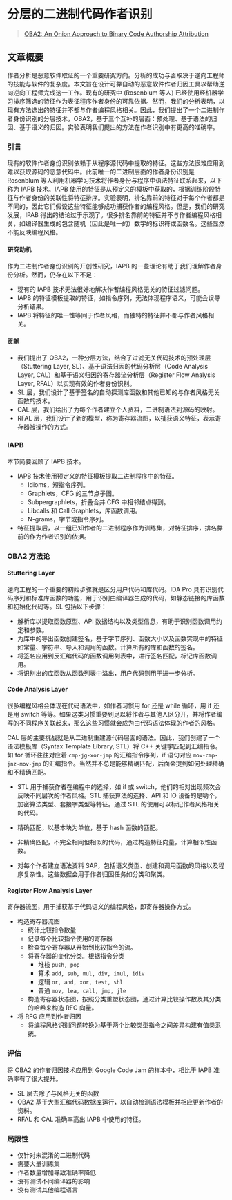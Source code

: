 # 分层的二进制代码作者识别

> [OBA2: An Onion Approach to Binary Code Authorship Attribution]()

## 文章概要

作者分析是恶意软件取证的一个重要研究方向。分析的成功与否取决于逆向工程师的技能与软件的复杂度。本文旨在设计可靠自动的恶意软件作者归因工具以帮助逆向逆向工程师完成这一工作。现有的研究中 (Rosenblum 等人) 已经使用经机器学习排序筛选的特征作为表征程序作者身份的可靠依据。然而，我们的分析表明，以现有方法选出的特征并不都与作者编程风格相关。因此，我们提出了一个二进制作者身份识别的分层技术，OBA2，基于三个互补的层面：预处理、基于语法的归因、基于语义的归因。实验表明我们提出的方法在作者识别中有更高的准确率。

### 引言

现有的软件作者身份识别依赖于从程序源代码中提取的特征。这些方法很难应用到难以获取源码的恶意代码中。此前唯一的二进制层面的作者身份识别是 Rosenblum 等人利用机器学习技术将作者身份与程序中语法特征联系起来，以下称为 IAPB 技术。IAPB 使用的特征是从预定义的模板中获取的，根据训练阶段特征与作者身份的关联性将特征排序。实验表明，排名靠前的特征对于每个作者都是不同的，因此它们假设这些特征能够成功捕获作者的编程风格。但是，我们的研究发展，IPAB 得出的结论过于乐观了。很多排名靠前的特征并不与作者编程风格相关，如编译器生成的包含随机（因此是唯一的）数字的标识符或函数名。这些显然不能反映编程风格。

#### 研究动机

作为二进制作者身份识别的开创性研究，IAPB 的一些理论有助于我们理解作者身份分析。然而，仍存在以下不足：

- 现有的 IAPB 技术无法很好地解决作者编程风格无关的特征过滤问题。
- IAPB 的特征模板提取的特征，如指令序列，无法体现程序语义，可能会误导分析结果。
- IAPB 将特征的唯一性等同于作者风格，而独特的特征并不都与作者风格相关。

#### 贡献

- 我们提出了 OBA2，一种分层方法，结合了过滤无关代码技术的预处理层（Stuttering Layer, SL）、基于语法归因的代码分析层（Code Analysis Layer, CAL）和基于语义归因的寄存器流分析层（Register Flow Analysis Layer, RFAL）以实现有效的作者身份识别。	
- SL 层，我们设计了基于签名的自动探测库函数和其他已知的与作者风格无关函数的技术。
- CAL 层，我们给出了为每个作者建立个人资料，二进制语法到源码的映射。
- RFAL 层，我们设计了新的模型，称为寄存器流图，以捕获语义特征，表示寄存器被操作的方式。

### IAPB

本节简要回顾了 IAPB 技术。

- IAPB 技术使用预定义的特征模板提取二进制程序中的特征。
  - Idioms，短指令序列。
  - Graphlets，CFG 的三节点子图。
  - Subpergraphlets，折叠合并 CFG 中相邻结点得到。
  - Libcalls 和 Call Graphlets，库函数调用。
  - N-grams，字节或指令序列。
- 特征提取后，以一组已知作者的二进制程序作为训练集，对特征排序，排名靠前的作为作者识别的依据。

### OBA2 方法论

#### Stuttering Layer

逆向工程的一个重要的初始步骤就是区分用户代码和库代码。IDA Pro 具有识别代码序列和标准库函数的功能，用于识别由编译器生成的代码，如静态链接的库函数和初始化代码等。SL 包括以下步骤：

- 解析库以提取函数原型、API 数据结构以及类型信息，有助于识别函数调用约定和参数。
- 为库中的导出函数创建签名，基于字节序列、函数大小以及函数实现中的特征如常量、字符串、导入和调用的函数。计算所有的库和函数的签名。
- 将签名应用到反汇编代码的函数调用列表中，进行签名匹配，标记库函数调用。
- 将识别出的库函数从函数列表中溢出，用户代码则用于进一步分析。

#### Code Analysis Layer

很多编程风格会体现在代码语法中，如作者习惯用 for 还是 while 循环，用 if 还是用 switch 等等。如果这类习惯重要到足以将作者与其他人区分开，并将作者编写的不同程序关联起来，那么这些习惯就会成为由代码语法体现的作者的风格。

CAL 层的主要挑战就是从二进制重建源代码层面的语法。因此，我们创建了一个语法模板库（Syntax Template Library, STL）将 C++ 关键字匹配到汇编指令。如 for 循环往往对应着 `cmp-jg-xor-jmp` 的汇编指令序列，if 语句对应 `mov-cmp-jnz-mov-jmp` 的汇编指令。当然并不总是能够精确匹配，后面会提到如何处理精确和不精确匹配。

- STL 用于捕获作者在编程中的选择，如 if 或 switch，他们的相对出现频次会反映不同层次的作者风格。STL 捕获算法的选择、API 和 IO 设备的是哟个，加密算法类型、套接字类型等特征。通过 STL 的使用可以标记作者风格相关的代码。
- 精确匹配，以基本块为单位，基于 hash 函数的匹配。

- 非精确匹配，不完全相同但相似的代码，通过构造特征向量，计算相似性函数。
- 对每个作者建立语法资料 SAP，包括语义类型、创建和调用函数的风格以及程序复杂性。这些数据会用于作者归因任务如分类和聚类。

#### Register Flow Analysis Layer

寄存器流图，用于捕获基于代码语义的编程风格，即寄存器操作方式。

- 构造寄存器流图
  - 统计比较指令数量
  - 记录每个比较指令使用的寄存器
  - 检查每个寄存器从开始到比较指令的流。
  - 将寄存器的变化分类。根据指令分类
    - 堆栈 `push, pop`
    - 算术 `add, sub, mul, div, imul, idiv`
    - 逻辑 `or, and, xor, test, shl`
    - 普通 `mov, lea, call, jmp, jle`
  - 构造寄存器状态图，按照分类重塑状态图，通过计算比较操作数及其分类的哈希来构造 RFG 向量。
- 将 RFG 应用到作者归因
  - 将编程风格识别问题转换为基于两个比较类型指令之间差异构建有值类系统。

### 评估

将 OBA2 的作者归因技术应用到 Google Code Jam 的样本中，相比于 IAPB 准确率有了很大提升。

- SL 层去除了与风格无关的函数
- OBA2 基于大型汇编代码数据库运行，以自动检测语法模板并相应更新作者的资料。
- RFAL 和 CAL 准确率高出 IAPB 中使用的特征。

### 局限性

- 仅针对未混淆的二进制代码
- 需要大量训练集
- 作者数量增加导致准确率降低
- 没有测试不同编译器的影响
- 没有测试其他编程语言